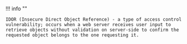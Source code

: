 !!! info ""

    IDOR (Insecure Direct Object Reference) - a type of access control vulnerability; occurs when a web server receives user input to retrieve objects without validation on server-side to confirm the requested object belongs to the one requesting it.

